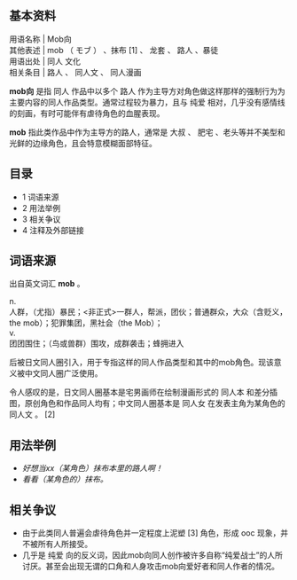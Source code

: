 **基本资料**  
---  
用语名称  |  Mob向   
其他表述  |  mob  （  モブ  ）  、抹布  [1]  、  龙套  、  路人  、暴徒   
用语出处  |  同人  文化   
相关条目  |  路人  、  同人文  、  同人漫画   
  
**mob向** 是指  同人  作品中以多个  路人  作为主导方对角色做这样那样的强制行为为主要内容的同人作品类型。通常过程较为暴力，且与  纯爱
相对，几乎没有感情线的刻画，有时可能伴有虐待角色的血腥表现。

**mob** 指此类作品中作为主导方的路人，通常是  大叔  、  肥宅  、老头等并不美型和光鲜的边缘角色，且会特意模糊面部特征。

##  目录

  * 1  词语来源 
  * 2  用法举例 
  * 3  相关争议 
  * 4  注释及外部链接 

##  词语来源

出自英文词汇 **mob** 。

n.  
人群，（尤指）暴民；<非正式>一群人，帮派，团伙；普通群众，大众（含贬义，the mob）；犯罪集团，黑社会（the Mob）；  
v.  
团团围住；（鸟或兽群）围攻，成群袭击；蜂拥进入

后被日文同人圈引入，用于专指这样的同人作品类型和其中的mob角色。现该意义被中文同人圈广泛使用。

令人感叹的是，日文同人圈基本是宅男画师在绘制漫画形式的  同人本  和差分插图，原创角色和作品同人均有；中文同人圈基本是  同人女  在发表主角为某角色的
同人文  。  [2]

##  用法举例

  * _好想当xx（某角色）抹布本里的路人啊！_
  * _看看（某角色的）抹布。_

##  相关争议

  * 由于此类同人普遍会虐待角色并一定程度上泥塑  [3]  角色，形成  ooc  现象，并不被所有人所接受。 
  * 几乎是  纯爱  向的反义词，因此mob向同人创作被许多自称“纯爱战士”的人所讨厌。甚至会出现无谓的口角和人身攻击mob向爱好者和同人作者的情况。 